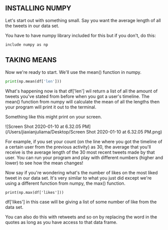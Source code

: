 <!--title="Numpy and Averages"-->

## INSTALLING NUMPY

Let's start out with something small. Say you want the average length of all the tweets in our data set. 

You have to have numpy library included for this but if you don't, do this:

	include numpy as np

## TAKING MEANS

Now we're ready to start. We'll use the mean() function in numpy. 

```python
print(np.mean(df['len']))
```

What's happening now is that df['len'] wil return a list of all the amount of tweets you've stated from before when you got a user's timeline. The mean() function from numpy will calculate the mean of all the lengths then your program will print it out to the terminal. 

Something like this might print on your screen.

![Screen Shot 2020-01-10 at 6.32.05 PM](/Users/jiaxianjuliama/Desktop/Screen Shot 2020-01-10 at 6.32.05 PM.png)

For example, if you set your count (on the line where you got the timeline of a certain user from the previous activity) as 30, the average that you'll receive is the average length of the 30 most recent tweets made by that user. You can run your program and play with different numbers (higher and lower) to see how the mean changes!

Now say if you're wondering what's the number of likes on the most liked tweet in our data set. It's very similar to what you just did except we're using a different function from numpy, the max() function.

	print(np.max(df['likes']))

df['likes'] in this case will be giving a list of some number of like from the data set. 

You can also do this with retweets and so on by replacing the word in the quotes as long as you have access to that data frame.


